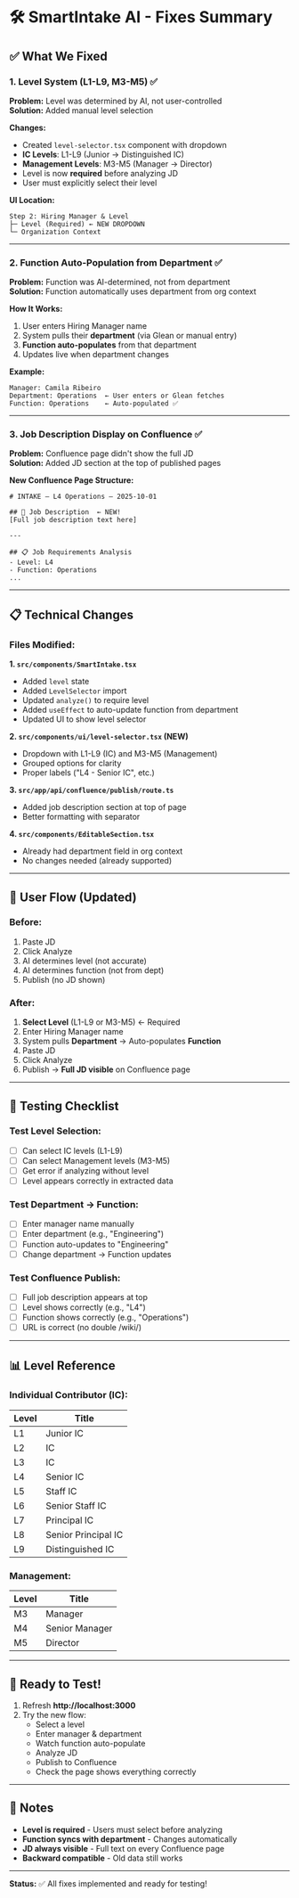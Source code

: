 # 🛠️ SmartIntake AI - Fixes Summary

## ✅ What We Fixed

### **1. Level System (L1-L9, M3-M5)** ✅
**Problem:** Level was determined by AI, not user-controlled  
**Solution:** Added manual level selection

**Changes:**
- Created `level-selector.tsx` component with dropdown
- **IC Levels**: L1-L9 (Junior → Distinguished IC)
- **Management Levels**: M3-M5 (Manager → Director)
- Level is now **required** before analyzing JD
- User must explicitly select their level

**UI Location:**
```
Step 2: Hiring Manager & Level
├─ Level (Required) ← NEW DROPDOWN
└─ Organization Context
```

---

### **2. Function Auto-Population from Department** ✅
**Problem:** Function was AI-determined, not from department  
**Solution:** Function automatically uses department from org context

**How It Works:**
1. User enters Hiring Manager name
2. System pulls their **department** (via Glean or manual entry)
3. **Function auto-populates** from that department
4. Updates live when department changes

**Example:**
```
Manager: Camila Ribeiro
Department: Operations  ← User enters or Glean fetches
Function: Operations    ← Auto-populated ✅
```

---

### **3. Job Description Display on Confluence** ✅
**Problem:** Confluence page didn't show the full JD  
**Solution:** Added JD section at the top of published pages

**New Confluence Page Structure:**
```
# INTAKE – L4 Operations – 2025-10-01

## 📄 Job Description  ← NEW!
[Full job description text here]

---

## 📋 Job Requirements Analysis
- Level: L4
- Function: Operations
...
```

---

## 📋 Technical Changes

### Files Modified:

**1. `src/components/SmartIntake.tsx`**
- Added `level` state
- Added `LevelSelector` import
- Updated `analyze()` to require level
- Added `useEffect` to auto-update function from department
- Updated UI to show level selector

**2. `src/components/ui/level-selector.tsx` (NEW)**
- Dropdown with L1-L9 (IC) and M3-M5 (Management)
- Grouped options for clarity
- Proper labels ("L4 - Senior IC", etc.)

**3. `src/app/api/confluence/publish/route.ts`**
- Added job description section at top of page
- Better formatting with separator

**4. `src/components/EditableSection.tsx`**
- Already had department field in org context
- No changes needed (already supported)

---

## 🎯 User Flow (Updated)

### Before:
1. Paste JD
2. Click Analyze
3. AI determines level (not accurate)
4. AI determines function (not from dept)
5. Publish (no JD shown)

### After:
1. **Select Level** (L1-L9 or M3-M5) ← Required
2. Enter Hiring Manager name
3. System pulls **Department** → Auto-populates **Function**
4. Paste JD
5. Click Analyze
6. Publish → **Full JD visible** on Confluence page

---

## 🧪 Testing Checklist

### Test Level Selection:
- [ ] Can select IC levels (L1-L9)
- [ ] Can select Management levels (M3-M5)
- [ ] Get error if analyzing without level
- [ ] Level appears correctly in extracted data

### Test Department → Function:
- [ ] Enter manager name manually
- [ ] Enter department (e.g., "Engineering")
- [ ] Function auto-updates to "Engineering"
- [ ] Change department → Function updates

### Test Confluence Publish:
- [ ] Full job description appears at top
- [ ] Level shows correctly (e.g., "L4")
- [ ] Function shows correctly (e.g., "Operations")
- [ ] URL is correct (no double /wiki/)

---

## 📊 Level Reference

### Individual Contributor (IC):
| Level | Title |
|-------|-------|
| L1 | Junior IC |
| L2 | IC |
| L3 | IC |
| L4 | Senior IC |
| L5 | Staff IC |
| L6 | Senior Staff IC |
| L7 | Principal IC |
| L8 | Senior Principal IC |
| L9 | Distinguished IC |

### Management:
| Level | Title |
|-------|-------|
| M3 | Manager |
| M4 | Senior Manager |
| M5 | Director |

---

## 🚀 Ready to Test!

1. Refresh **http://localhost:3000**
2. Try the new flow:
   - Select a level
   - Enter manager & department
   - Watch function auto-populate
   - Analyze JD
   - Publish to Confluence
   - Check the page shows everything correctly

---

## 📝 Notes

- **Level is required** - Users must select before analyzing
- **Function syncs with department** - Changes automatically
- **JD always visible** - Full text on every Confluence page
- **Backward compatible** - Old data still works

---

**Status:** ✅ All fixes implemented and ready for testing!

